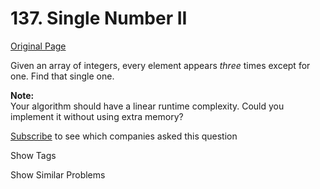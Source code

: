 # 137. Single Number II

[Original Page](https://leetcode.com/problems/single-number-ii/)

Given an array of integers, every element appears _three_ times except for one. Find that single one.

**Note:**  
Your algorithm should have a linear runtime complexity. Could you implement it without using extra memory?

<div>

[Subscribe](/subscribe/) to see which companies asked this question

</div>

<div>

<div id="tags" class="btn btn-xs btn-warning">Show Tags</div>

<span class="hidebutton" style="display: none;">[Bit Manipulation](/tag/bit-manipulation/)</span></div>

<div>

<div id="similar" class="btn btn-xs btn-warning">Show Similar Problems</div>

<span class="hidebutton" style="display: none;">[(E) Single Number](/problems/single-number/) [(M) Single Number III](/problems/single-number-iii/)</span></div>